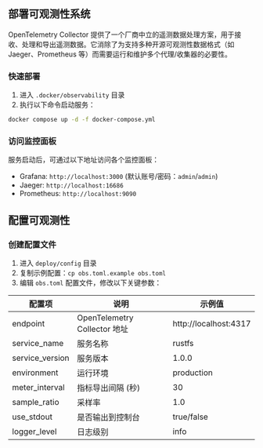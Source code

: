 ## 部署可观测性系统

OpenTelemetry Collector 提供了一个厂商中立的遥测数据处理方案，用于接收、处理和导出遥测数据。它消除了为支持多种开源可观测性数据格式（如
Jaeger、Prometheus 等）而需要运行和维护多个代理/收集器的必要性。

### 快速部署

1. 进入 `.docker/observability` 目录
2. 执行以下命令启动服务：

```bash
docker compose up -d -f docker-compose.yml
```

### 访问监控面板

服务启动后，可通过以下地址访问各个监控面板：

- Grafana: `http://localhost:3000` (默认账号/密码：`admin`/`admin`)
- Jaeger: `http://localhost:16686`
- Prometheus: `http://localhost:9090`

## 配置可观测性

### 创建配置文件

1. 进入 `deploy/config` 目录
2. 复制示例配置：`cp obs.toml.example obs.toml`
3. 编辑 `obs.toml` 配置文件，修改以下关键参数：

| 配置项             | 说明                         | 示例值                   |
|-----------------|----------------------------|-----------------------|
| endpoint        | OpenTelemetry Collector 地址 | http://localhost:4317 |
| service_name    | 服务名称                       | rustfs                |
| service_version | 服务版本                       | 1.0.0                 |
| environment     | 运行环境                       | production            |
| meter_interval  | 指标导出间隔 (秒)                  | 30                    |
| sample_ratio    | 采样率                        | 1.0                   |
| use_stdout      | 是否输出到控制台                   | true/false            |
| logger_level    | 日志级别                       | info                  |

```